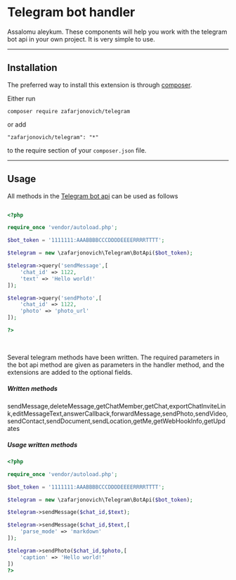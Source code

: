 # Telegram bot handler

Assalomu aleykum. These components will help you work with the telegram bot api in your own project. It is very simple to use.

-----
## Installation

The preferred way to install this extension is through [composer](http://getcomposer.org/download/).

Either run

```
composer require zafarjonovich/telegram
```

or add

```
"zafarjonovich/telegram": "*"
```

to the require section of your `composer.json` file.

------
## Usage

All methods in the [Telegram bot api](https://core.telegram.org/bots/api) can be used as follows

```php

<?php

require_once 'vendor/autoload.php';

$bot_token = '1111111:AAABBBBCCCDDDDEEEERRRRTTTT';

$telegram = new \zafarjonovich\Telegram\BotApi($bot_token);

$telegram->query('sendMessage',[
    'chat_id' => 1122,
    'text' => 'Hello world!'
]);

$telegram->query('sendPhoto',[
    'chat_id' => 1122,
    'photo' => 'photo_url'
]);

?>

```

<br>

Several telegram methods have been written. The required parameters in the bot api method are given as parameters in the handler method, and the extensions are added to the optional fields.

##### Written methods
sendMessage,deleteMessage,getChatMember,getChat,exportChatInviteLink,editMessageText,answerCallback,forwardMessage,sendPhoto,sendVideo,sendContact,sendDocument,sendLocation,getMe,getWebHookInfo,getUpdates
##### Usage written methods
```php
<?php

require_once 'vendor/autoload.php';

$bot_token = '1111111:AAABBBBCCCDDDDEEEERRRRTTTT';

$telegram = new \zafarjonovich\Telegram\BotApi($bot_token);

$telegram->sendMessage($chat_id,$text);

$telegram->sendMessage($chat_id,$text,[
    'parse_mode' => 'markdown'
]);

$telegram->sendPhoto($chat_id,$photo,[
    'caption' => 'Hello world!'
])
?>
```